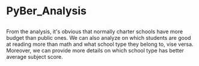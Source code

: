 # PyBer_Analysis
##
From the analysis, it's obvious that normally charter schools have more budget than public ones.
We can also analyze on which students are good at reading more than math and what school type they belong to, vise versa.
Moreover, we can provide more details on which school type has better average subject score.
